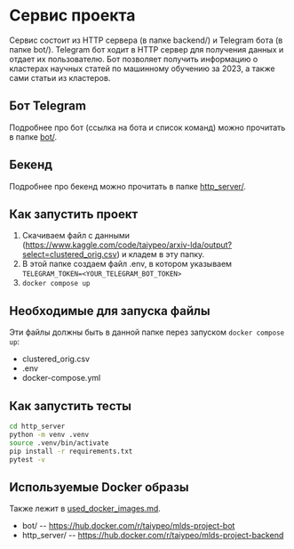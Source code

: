# Сервис проекта

Сервис состоит из HTTP сервера (в папке backend/) и Telegram бота (в папке bot/).
Telegram бот ходит в HTTP сервер для получения данных и отдает их пользователю.
Бот позволяет получить информацию о кластерах научных статей по машинному обучению за 2023,
а также сами статьи из кластеров.

## Бот Telegram

Подробнее про бот (ссылка на бота и список команд) можно
прочитать в папке [bot/](https://github.com/taiypeo/mlds-project/tree/main/service/bot).

## Бекенд

Подробнее про бекенд можно
прочитать в папке [http_server/](https://github.com/taiypeo/mlds-project/tree/main/service/http_server).

## Как запустить проект

1. Скачиваем файл с данными (https://www.kaggle.com/code/taiypeo/arxiv-lda/output?select=clustered_orig.csv)
и кладем в эту папку.
2. В этой папке создаем файл .env, в котором указываем `TELEGRAM_TOKEN=<YOUR_TELEGRAM_BOT_TOKEN>`
3. `docker compose up`

## Необходимые для запуска файлы

Эти файлы должны быть в данной папке перез запуском `docker compose up`:
- clustered_orig.csv
- .env
- docker-compose.yml

## Как запустить тесты
```bash
cd http_server
python -m venv .venv
source .venv/bin/activate
pip install -r requirements.txt
pytest -v
```

## Используемые Docker образы

Также лежит в [used_docker_images.md](https://github.com/taiypeo/mlds-project/tree/main/service/used_docker_images.md).

- bot/ -- https://hub.docker.com/r/taiypeo/mlds-project-bot
- http_server/ -- https://hub.docker.com/r/taiypeo/mlds-project-backend
